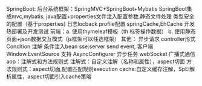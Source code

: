 SpringBoot:
后台系统框架：SpringMVC+SpringBoot+Mybatis
    SpringBoot集成mvc,mybatis,
    java配置+properties文件注入配置参数,静态文件处理
    类型安全的配置（基于properties)
    日志locback
    profile配置
    springCache,EhCache
    开发热部署及开发测试
前端：a. 使用thymeleaf模板（th 标签操作数据）
     b. 使用静态页面+json数据交互模式（js框架可以任选框架）
其他：
   异步请求 controller形式
   Condition 注解 条件注入bean
   sse:server send event, 客户端Window.EventSource 支持
   AsyncConfigurer 异步任务
   webSocket 广播式通信
   aop：注解式和方法规则式
       注解式：自定义注解（名称和属性），aspect切面
       方法规则式：aspect切面,配置匹配规则execution
   cache:自定义缓存注解，SpEl解析属性，aspect切面引入cache策略